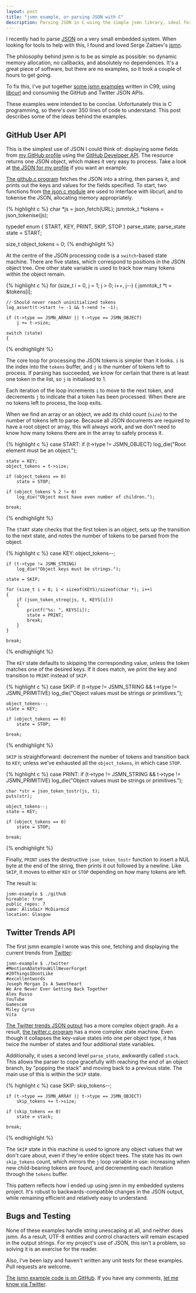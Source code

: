```yaml
---
layout: post
title: "jsmn example, or parsing JSON with C"
description: Parsing JSON in C using the simple jsmn library, ideal for small embedded systems. Includes free sample code and explains how it works.
---
```


I recently had to parse [JSON](http://www.json.org/) on a very small embedded system. When looking for tools to help with this, I found and loved Serge Zaitsev's [jsmn](http://zserge.com/jsmn.html).

The philosophy behind jsmn is to be as simple as possible: no dynamic memory allocation, no callbacks, and absolutely no dependences. It's a great piece of software, but there are no examples, so it took a couple of hours to get going.

To fix this, I've put together [some jsmn examples](https://github.com/alisdair/jsmn-example) written in C99, using [libcurl](http://curl.haxx.se/libcurl/) and consuming the GitHub and Twitter JSON APIs. 

These examples were intended to be concise. Unfortunately this is C programming, so there's over 350 lines of code to understand. This post describes some of the ideas behind the examples.

## GitHub User API

This is the simplest use of JSON I could think of: displaying some fields from [my GitHub profile](https://github.com/alisdair) using the [GitHub Developer API](http://developer.github.com/v3/users/#get-a-single-user). The resource returns one JSON object, which makes it very easy to process. Take a look at [the JSON for my profile](https://api.github.com/users/alisdair) if you want an example.

[The github.c program](https://github.com/alisdair/jsmn-example/blob/master/github.c) fetches the JSON into a string, then parses it, and prints out the keys and values for the fields specified. To start, two functions from [the json.c module](https://github.com/alisdair/jsmn-example/blob/master/json.c) are used to interface with libcurl, and to tokenise the JSON, allocating memory appropriately.

{% highlight c %}
char *js = json_fetch(URL);
jsmntok_t *tokens = json_tokenise(js);

typedef enum { START, KEY, PRINT, SKIP, STOP } parse_state;
parse_state state = START;

size_t object_tokens = 0;
{% endhighlight %}

At the centre of the JSON processing code is a `switch`-based state machine. There are five states, which correspond to positions in the JSON object tree. One other state variable is used to track how many tokens within the object remain.

{% highlight c %}
for (size_t i = 0, j = 1; j > 0; i++, j--)
{
    jsmntok_t *t = &tokens[i];

    // Should never reach uninitialized tokens
    log_assert(t->start != -1 && t->end != -1);

    if (t->type == JSMN_ARRAY || t->type == JSMN_OBJECT)
        j += t->size;

    switch (state)
    {
{% endhighlight %}

The core loop for processing the JSON tokens is simpler than it looks. `i` is the index into the `tokens` buffer, and `j` is the number of tokens left to process. If parsing has succeeded, we know for certain that there is at least one token in the list, so `j` is initialised to 1.

Each iteration of the loop increments `i` to move to the next token, and decrements `j` to indicate that a token has been processed. When there are no tokens left to process, the loop exits.

When we find an array or an object, we add its child count (`size`) to the number of tokens left to parse. Because all JSON documents are required to have a root object or array, this will always work, and we don't need to know how many tokens there are in the array to safely process it.

{% highlight c %}
case START:
    if (t->type != JSMN_OBJECT)
        log_die("Root element must be an object.");

    state = KEY;
    object_tokens = t->size;

    if (object_tokens == 0)
        state = STOP;

    if (object_tokens % 2 != 0)
        log_die("Object must have even number of children.");

    break;
{% endhighlight %}

The `START` state checks that the first token is an object, sets up the transition to the next state, and notes the number of tokens to be parsed from the object.

{% highlight c %}
case KEY:
    object_tokens--;

    if (t->type != JSMN_STRING)
        log_die("Object keys must be strings.");

    state = SKIP;

    for (size_t i = 0; i < sizeof(KEYS)/sizeof(char *); i++)
    {
        if (json_token_streq(js, t, KEYS[i]))
        {
            printf("%s: ", KEYS[i]);
            state = PRINT;
            break;
        }
    }

    break;
{% endhighlight %}

The `KEY` state defaults to skipping the corresponding value, unless the token matches one of the desired keys. If it does match, we print the key and transition to `PRINT` instead of `SKIP`.

{% highlight c %}
case SKIP:
    if (t->type != JSMN_STRING && t->type != JSMN_PRIMITIVE)
        log_die("Object values must be strings or primitives.");

    object_tokens--;
    state = KEY;

    if (object_tokens == 0)
        state = STOP;

    break;
{% endhighlight %}

`SKIP` is straightforward: decrement the number of tokens and transition back to `KEY`; unless we've exhausted all the `object_tokens`, in which case `STOP`.

{% highlight c %}
case PRINT:
    if (t->type != JSMN_STRING && t->type != JSMN_PRIMITIVE)
        log_die("Object values must be strings or primitives.");

    char *str = json_token_tostr(js, t);
    puts(str);

    object_tokens--;
    state = KEY;

    if (object_tokens == 0)
        state = STOP;

    break;
{% endhighlight %}

Finally, `PRINT` uses the destructive `json_token_tostr` function to insert a NUL byte at the end of the string, then prints it out followed by a newline. Like `SKIP`, it moves to either `KEY` or `STOP` depending on how many tokens are left.

The result is:

    jsmn-example $ ./github
    hireable: true
    public_repos: 7
    name: Alisdair McDiarmid
    location: Glasgow

## Twitter Trends API

The first jsmn example I wrote was this one, fetching and displaying the current trends from [Twitter](https://twitter.com/):

    jsmn-example $ ./twitter
    #MentionADateYouWillNeverForget
    #20ThingsIDontLike
    #excellentwords
    Joseph Morgan Is A Sweetheart
    We Are Never Ever Getting Back Together
    Alex Russo
    YouTube
    Gamescom
    Miley Cyrus
    Vita

[The Twitter trends JSON output](https://api.twitter.com/1/trends/1.json) has a more complex object graph. As a result, [the twitter.c program](https://github.com/alisdair/jsmn-example/blob/master/twitter.c) has a more complex state machine. Even though it collapses the key-value states into one per object type, it has twice the number of states and four additional state variables.

Additionally, it uses a second level `parse_state`, awkwardly called `stack`. This allows the parser to cope gracefully with reaching the end of an object branch, by "popping the stack" and moving back to a previous state. The main use of this is within the `SKIP` state.

{% highlight c %}
case SKIP:
    skip_tokens--;

    if (t->type == JSMN_ARRAY || t->type == JSMN_OBJECT)
        skip_tokens += t->size;

    if (skip_tokens == 0)
        state = stack;

    break;
{% endhighlight %}

The `SKIP` state in this machine is used to ignore any object values that we don't care about, even if they're entire object trees. The state has its own `skip_tokens` count, which mirrors the `j` loop variable in use: increasing when new child-bearing tokens are found, and decrementing each iteration through the `tokens` buffer.

This pattern reflects how I ended up using jsmn in my embedded systems project. It's robust to backwards-compatible changes in the JSON output, while remaining efficient and relatively easy to understand.

## Bugs and Testing

None of these examples handle string unescaping at all, and neither does jsmn. As a result, UTF-8 entities and control characters will remain escaped in the output strings. For my project's use of JSON, this isn't a problem, so solving it is an exercise for the reader.

Also, I've been lazy and haven't written any unit tests for these examples. Pull requests are welcome.

[The jsmn example code is on GitHub](https://github.com/alisdair/jsmn-example). If you have any comments, [let me know via Twitter](https://twitter.com/alisdair).
